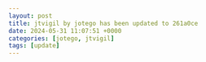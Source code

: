 ```yaml
---
layout: post
title: jtvigil by jotego has been updated to 261a0ce
date: 2024-05-31 11:07:51 +0000
categories: [jotego, jtvigil]
tags: [update]
---
```


